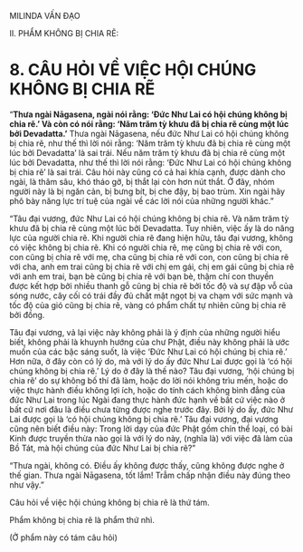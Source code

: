 MILINDA VẤN ĐẠO

II. PHẨM KHÔNG BỊ CHIA RẼ:

# 8. CÂU HỎI VỀ VIỆC HỘI CHÚNG KHÔNG BỊ CHIA RẼ

“**Thưa ngài Nāgasena, ngài nói rằng: ‘Đức Như Lai có hội chúng không bị chia rẽ.’ Và còn có nói rằng: ‘Năm trăm tỳ khưu đã bị chia rẽ cùng một lúc bởi Devadatta.’** Thưa ngài Nāgasena, nếu đức Như Lai có hội chúng không bị chia rẽ, như thế thì lời nói rằng: ‘Năm trăm tỳ khưu đã bị chia rẽ cùng một lúc bởi Devadatta’ là sai trái. Nếu năm trăm tỳ khưu đã bị chia rẽ cùng một lúc bởi Devadatta, như thế thì lời nói rằng: ‘Đức Như Lai có hội chúng không bị chia rẽ’ là sai trái. Câu hỏi này cũng có cả hai khía cạnh, được dành cho ngài, là thâm sâu, khó tháo gỡ, bị thắt lại còn hơn nút thắt. Ở đây, nhóm người này là bị ngăn cản, bị bưng bít, bị che đậy, bị bao trùm. Xin ngài hãy phô bày năng lực trí tuệ của ngài về các lời nói của những người khác.”

“Tâu đại vương, đức Như Lai có hội chúng không bị chia rẽ. Và năm trăm tỳ khưu đã bị chia rẽ cùng một lúc bởi Devadatta. Tuy nhiên, việc ấy là do năng lực của người chia rẽ. Khi người chia rẽ đang hiện hữu, tâu đại vương, không có việc không bị chia rẽ. Khi có người chia rẽ, mẹ cũng bị chia rẽ với con, con cũng bị chia rẽ với mẹ, cha cũng bị chia rẽ với con, con cũng bị chia rẽ với cha, anh em trai cũng bị chia rẽ với chị em gái, chị em gái cũng bị chia rẽ với anh em trai, bạn bè cũng bị chia rẽ với bạn bè, thậm chí con thuyền được kết hợp bởi nhiều thanh gỗ cũng bị chia rẽ bởi tốc độ và sự đập vỗ của sóng nước, cây cối có trái đầy đủ chất mật ngọt bị va chạm với sức mạnh và tốc độ của gió cũng bị chia rẽ, vàng có phẩm chất tự nhiên cũng bị chia rẽ bởi đồng.

Tâu đại vương, vả lại việc này không phải là ý định của những người hiểu biết, không phải là khuynh hướng của chư Phật, điều này không phải là ước muốn của các bậc sáng suốt, là việc ‘Đức Như Lai có hội chúng bị chia rẽ.’ Hơn nữa, ở đây còn có lý do, mà với lý do ấy đức Như Lai được gọi là ‘có hội chúng không bị chia rẽ.’ Lý do ở đây là thế nào? Tâu đại vương, ‘hội chúng bị chia rẽ’ do sự không bố thí đã làm, hoặc do lời nói không trìu mến, hoặc do việc thực hành điều không lợi ích, hoặc do tính cách không bình đẳng của đức Như Lai trong lúc Ngài đang thực hành đức hạnh về bất cứ việc nào ở bất cứ nơi đâu là điều chưa từng được nghe trước đây. Bởi lý do ấy, đức Như Lai được gọi là ‘có hội chúng không bị chia rẽ.’ Tâu đại vương, đại vương cũng nên biết điều này: Trong lời dạy của đức Phật gồm chín thể loại, có bài Kinh được truyền thừa nào gọi là với lý do này, (nghĩa là) với việc đã làm của Bồ Tát, mà hội chúng của đức Như Lai bị chia rẽ?”

“Thưa ngài, không có. Điều ấy không được thấy, cũng không được nghe ở thế gian. Thưa ngài Nāgasena, tốt lắm! Trẫm chấp nhận điều này đúng theo như vậy.”

Câu hỏi về việc hội chúng không bị chia rẽ là thứ tám.

Phẩm không bị chia rẽ là phẩm thứ nhì.

(Ở phẩm này có tám câu hỏi)
